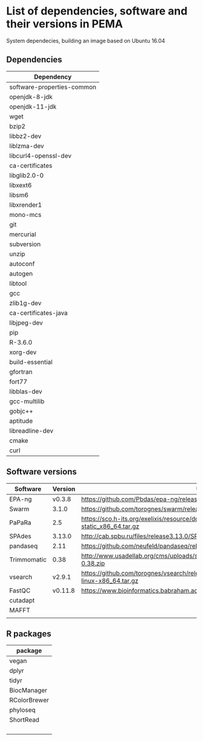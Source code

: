 # List of dependencies, software and their versions in PEMA 

System dependecies, building an image based on Ubuntu 16.04


## Dependencies

| Dependency           |
|----------------------|
| software-properties-common | 
| openjdk-8-jdk              |
| openjdk-11-jdk             |
| wget                       |
| bzip2                      |
| libbz2-dev                 |
| liblzma-dev                |
| libcurl4-openssl-dev       |
| ca-certificates            |
| libglib2.0-0               |
| libxext6                   |
| libsm6                     |
| libxrender1                |
| mono-mcs                   |
| git                        |
| mercurial                  |
| subversion                 |
| unzip                      |
| autoconf                   |
| autogen                    |
| libtool                    |
| gcc                        |
| zlib1g-dev                 |
| ca-certificates-java       |
| libjpeg-dev                |
| pip                        |
| R-3.6.0                    |
| xorg-dev                   |
| build-essential            |
| gfortran                   |
| fort77                     |
| libblas-dev                |
| gcc-multilib               |
| gobjc++                    |
| aptitude                   |
| libreadline-dev            |
| cmake                      |
| curl                 |       





## Software versions

| Software    | Version | Url                                                                                            |
|-------------|---------|------------------------------------------------------------------------------------------------|
| EPA-ng      | v0.3.8  | https://github.com/Pbdas/epa-ng/releases/tag/v0.3.8                                            |
| Swarm       | 3.1.0   | https://github.com/torognes/swarm/releases/tag/v3.1.0                                          |
| PaPaRa      | 2.5     | https://sco.h-its.org/exelixis/resource/download/software/papara_nt-2.5-static_x86_64.tar.gz   |
| SPAdes      | 3.13.0  | http://cab.spbu.ru/files/release3.13.0/SPAdes-3.13.0-Linux.tar.gz                              |
| pandaseq    | 2.11    | https://github.com/neufeld/pandaseq/releases/tag/v2.11                                         |
| Trimmomatic | 0.38    | http://www.usadellab.org/cms/uploads/supplementary/Trimmomatic/Trimmomatic-0.38.zip            |
| vsearch     | v2.9.1  | https://github.com/torognes/vsearch/releases/download/v2.9.1/vsearch-2.9.1-linux-x86_64.tar.gz |
| FastQC      | v0.11.8 | https://www.bioinformatics.babraham.ac.uk/projects/fastqc/fastqc_v0.11.8.zip                   |
| cutadapt    |         |                                                                                                |
| MAFFT       |         |                                                                                                |
|             |         |                                                                                                |





## R packages

| package      |
|--------------|
| vegan        |
| dplyr        |
| tidyr        |
| BiocManager  |
| RColorBrewer |
| phyloseq     |
| ShortRead    |
|              |
|              |
|              |
|              |



